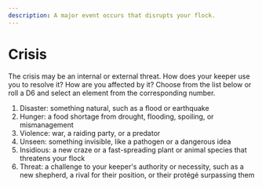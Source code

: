 ```yaml
---
description: A major event occurs that disrupts your flock.
---
```


# Crisis

The crisis may be an internal or external threat. How does your keeper use you to resolve it? How are you affected by it? Choose from the list below or roll a D6 and select an element from the corresponding number.

1. Disaster: something natural, such as a flood or earthquake
2. Hunger: a food shortage from drought, flooding, spoiling, or mismanagement
3. Violence: war, a raiding party, or a predator
4. Unseen: something invisible, like a pathogen or a dangerous idea
5. Insidious: a new craze or a fast-spreading plant or animal species that threatens your flock
6. Threat: a challenge to your keeper's authority or necessity, such as a new shepherd, a rival for their position, or their protégé surpassing them

